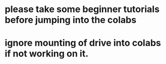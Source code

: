 # please take some beginner tutorials before jumping into the colabs
# ignore mounting of drive into colabs if not working on it.

